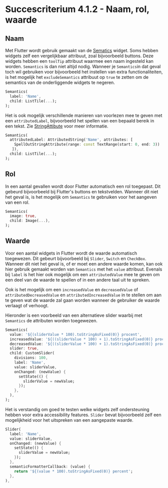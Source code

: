 # Succescriterium 4.1.2 - Naam, rol, waarde

## Naam

Met Flutter wordt gebruik gemaakt van de [Sematics](https://api.flutter.dev/flutter/widgets/Semantics-class.html) widget. Soms hebben widgets zelf een vergelijkbaar attribuut, zoal bijvoorbeeld buttons. Deze widgets hebben een `toolTip` attribuut waarmee een naam ingesteld kan worden. `Semantics` is dan niet altijd nodig. Wanneer je `Semantics`in dat geval  toch wil gebruiken voor bijvoorbeeld het instellen van extra functionaliteiten, is het mogelijk het `excludeSemantics` attribuut op `true` te zetten om de semantics van de onderliggende widgets te negeren. 

```dart
Semantics(
  label: 'Name',
  child: ListTile(...);
);
```

Het is ook mogelijk verschillende manieren van voorlezen mee te geven met een `attributedLabel`, bijvoorbeeld het spellen van een bepaald bereik in een tekst. Zie [StringAttibute](https://api.flutter.dev/flutter/dart-ui/StringAttribute-class.html) voor meer informatie.

```dart
Semantics(
  attributedLabel: AttributedString('Name', attributes: [
    SpellOutStringAttribute(range: const TextRange(start: 0, end: 3))
   ]),
  child: ListTile(...);
);
```

## Rol

In een aantal gevallen wordt door Flutter automatisch een rol toegepast. Dit gebeurd bijvoorbeeld bij Flutter's buttons en tekstvelden. Wanneer dit niet het geval is, is het mogelijk om `Semantics` te gebruiken voor het aangeven van een rol.

```dart
Semantics(
  image: true,
  child: Image(...),
);
```

## Waarde

Voor een aantal widgets in Flutter wordt de waarde automatisch toegewezen. Dit gebeurt bijvoorbeeld bij `Slider`, `Switch` en `CheckBox`. Wanneer dit niet het geval is, of er moet een andere waarde komen, kan ook hier gebruik gemaakt worden van `Semantics` met het `value` attribuut. Evenals bij `label` is het hier ook  mogelijk om een `attributedValue` mee te geven om een deel van de waarde te spellen of in een andere taal uit te spreken. 

Ook is het mogelijk om een `increasedValue` en `decreasedValue` of `attributedDecreasedValue` en `attributedIncreasedValue` in te stellen om aan te geven wat de waarde zal gaan worden wanneer de gebruiker de waarde verlaagt of verhoogt.

Hieronder is een voorbeeld van een alternatieve slider waarbij met `Semantics` de attributen worden toegewezen.

```dart
Semantics(
  value: '${(sliderValue * 100).toStringAsFixed(0)} procent',
  increasedValue: '${((sliderValue * 100) + 1).toStringAsFixed(0)} procent',
  decreasedValue: '${((sliderValue * 100) + 1).toStringAsFixed(0)} procent',
  slider: true,
  child: CustomSlider(
    divisions: 100,
    label: 'Name',
    value: sliderValue,
    onChanged: (newValue) {
      setState(() {
        sliderValue = newValue;
      });
    },
  ),
);        
```

Het is verstandig om goed te testen welke widgets zelf ondersteuning hebben voor extra accessibility features. `Slider` bevat bijvoorbeeld zelf een mogelijkheid voor het uitspreken van een aangepaste waarde.

```dart
Slider(
  label: 'Name',
  value: sliderValue,
  onChanged: (newValue) {
    setState(() {
      sliderValue = newValue;
    });
  },
  semanticFormatterCallback: (value) {
    return '${(value * 100).toStringAsFixed(0)} percent';
  },
),
```
